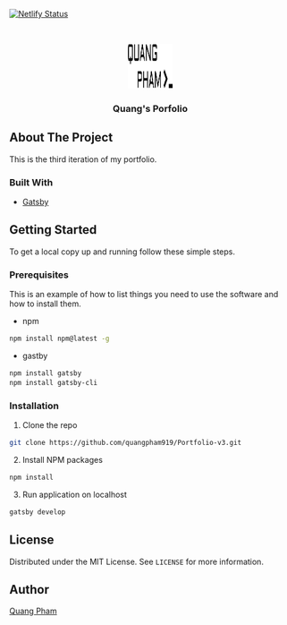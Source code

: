  [![Netlify Status](https://api.netlify.com/api/v1/badges/1d3f09e2-8139-4641-b8e9-ba1ea9791d7e/deploy-status)](https://app.netlify.com/sites/quangpham/deploys)

<!-- PROJECT LOGO -->
<br />
<p align="center">
  <a href="https://quangpham.netlify.com">
    <img src="./static/logo.svg" alt="Logo" width="80" height="80">
  </a>

  <h3 align="center">Quang's Porfolio</h3>
<!--     <a href="https://github.com/github_username/repo_name"><strong>Explore the docs »</strong></a>
    <br />
    <br /> -->
<!--     <a href="https://github.com/github_username/repo_name">View Demo</a> -->
    
<!--     <a href="https://github.com/github_username/repo_name/issues">Report Bug</a> -->
    
<!--     <a href="https://github.com/github_username/repo_name/issues">Request Feature</a> -->
  </p>
</p>


<!-- ABOUT THE PROJECT -->
## About The Project
This is the third iteration of my portfolio. 

### Built With

* [Gatsby](https://www.gatsbyjs.com/)


<!-- GETTING STARTED -->
## Getting Started

To get a local copy up and running follow these simple steps.

### Prerequisites

This is an example of how to list things you need to use the software and how to install them.
* npm
```sh
npm install npm@latest -g
```
* gastby 
```sh
npm install gatsby 
npm install gatsby-cli
```

### Installation

1. Clone the repo
```sh
git clone https://github.com/quangpham919/Portfolio-v3.git
```
2. Install NPM packages
```sh
npm install
```
3. Run application on localhost
```sh
gatsby develop
```

<!-- LICENSE -->
## License

Distributed under the MIT License. See `LICENSE` for more information.

## Author

[Quang Pham](https://github.com/quangpham919)

